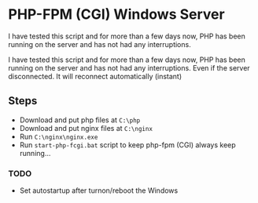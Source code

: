 # PHP-FPM (CGI) Windows Server

I have tested this script and for more than a few days now, PHP has been running on the server and has not had any interruptions.

I have tested this script and for more than a few days now, PHP has been running on the server and has not had any interruptions.
Even if the server disconnected. It will reconnect automatically (instant)

## Steps

- Download and put php files at `C:\php`
- Download and put nginx files at `C:\nginx`
- Run `C:\nginx\nginx.exe`
- Run `start-php-fcgi.bat` script to keep php-fpm (CGI) always keep running...

### TODO

- Set autostartup after turnon/reboot the Windows

